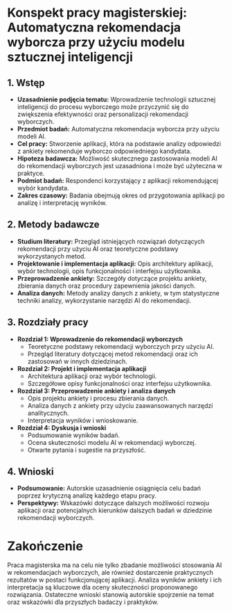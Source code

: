 # Konspekt pracy magisterskiej: Automatyczna rekomendacja wyborcza przy użyciu modelu sztucznej inteligencji

## 1. Wstęp

- **Uzasadnienie podjęcia tematu:** Wprowadzenie technologii sztucznej inteligencji do procesu wyborczego może przyczynić się do zwiększenia efektywności oraz personalizacji rekomendacji wyborczych.
- **Przedmiot badań:** Automatyczna rekomendacja wyborcza przy użyciu modeli AI.
- **Cel pracy:** Stworzenie aplikacji, która na podstawie analizy odpowiedzi z ankiety rekomenduje wyborczo odpowiedniego kandydata.
- **Hipoteza badawcza:** Możliwość skutecznego zastosowania modeli AI do rekomendacji wyborczych jest uzasadniona i może być użyteczna w praktyce.
- **Podmiot badań:** Respondenci korzystający z aplikacji rekomendującej wybór kandydata.
- **Zakres czasowy:** Badania obejmują okres od przygotowania aplikacji po analizę i interpretację wyników.

## 2. Metody badawcze

- **Studium literatury:** Przegląd istniejących rozwiązań dotyczących rekomendacji przy użyciu AI oraz teoretyczne podstawy wykorzystanych metod.
- **Projektowanie i implementacja aplikacji:** Opis architektury aplikacji, wybór technologii, opis funkcjonalności i interfejsu użytkownika.
- **Przeprowadzenie ankiety:** Szczegóły dotyczące projektu ankiety, zbierania danych oraz procedury zapewnienia jakości danych.
- **Analiza danych:** Metody analizy danych z ankiety, w tym statystyczne techniki analizy, wykorzystanie narzędzi AI do rekomendacji.

## 3. Rozdziały pracy

- **Rozdział 1: Wprowadzenie do rekomendacji wyborczych**
  - Teoretyczne podstawy rekomendacji wyborczych przy użyciu AI.
  - Przegląd literatury dotyczącej metod rekomendacji oraz ich zastosowań w innych dziedzinach.
- **Rozdział 2: Projekt i implementacja aplikacji**
  - Architektura aplikacji oraz wybór technologii.
  - Szczegółowe opisy funkcjonalności oraz interfejsu użytkownika.
- **Rozdział 3: Przeprowadzenie ankiety i analiza danych**
  - Opis projektu ankiety i procesu zbierania danych.
  - Analiza danych z ankiety przy użyciu zaawansowanych narzędzi analitycznych.
  - Interpretacja wyników i wnioskowanie.
- **Rozdział 4: Dyskusja i wnioski**
  - Podsumowanie wyników badań.
  - Ocena skuteczności modelu AI w rekomendacji wyborczej.
  - Otwarte pytania i sugestie na przyszłość.

## 4. Wnioski

- **Podsumowanie:** Autorskie uzasadnienie osiągnięcia celu badań poprzez krytyczną analizę każdego etapu pracy.
- **Perspektywy:** Wskazówki dotyczące dalszych możliwości rozwoju aplikacji oraz potencjalnych kierunków dalszych badań w dziedzinie rekomendacji wyborczych.

# Zakończenie

Praca magisterska ma na celu nie tylko zbadanie możliwości stosowania AI w rekomendacjach wyborczych, ale również dostarczenie praktycznych rezultatów w postaci funkcjonującej aplikacji. Analiza wyników ankiety i ich interpretacja są kluczowe dla oceny skuteczności proponowanego rozwiązania. Ostateczne wnioski stanowią autorskie spojrzenie na temat oraz wskazówki dla przyszłych badaczy i praktyków.
